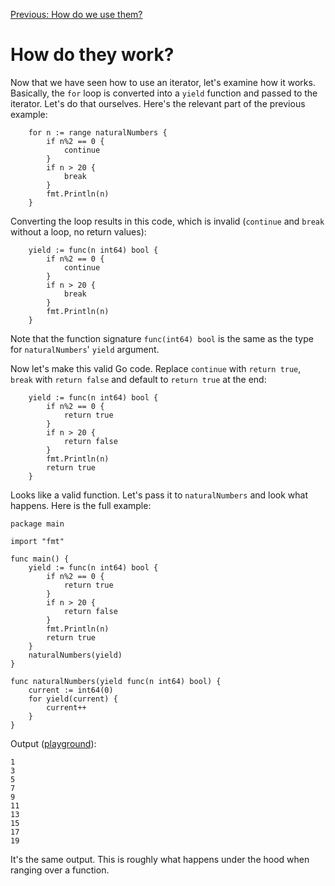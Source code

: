 [Previous: How do we use them?](./04.md)

# How do they work?

Now that we have seen how to use an iterator, let's examine how it works. Basically, the `for` loop is converted into a `yield` function and passed to the iterator. Let's do that ourselves. Here's the relevant part of the previous example:

```
	for n := range naturalNumbers {
		if n%2 == 0 {
			continue
		}
		if n > 20 {
			break
		}
		fmt.Println(n)
	}
```

Converting the loop results in this code, which is invalid (`continue` and `break` without a loop, no return values):

```
	yield := func(n int64) bool {
		if n%2 == 0 {
			continue
		}
		if n > 20 {
			break
		}
		fmt.Println(n)
	}
```

Note that the function signature `func(int64) bool` is the same as the type for `naturalNumbers`' `yield` argument.

Now let's make this valid Go code. Replace `continue` with `return true`, `break` with `return false` and default to `return true` at the end:

```
	yield := func(n int64) bool {
		if n%2 == 0 {
			return true
		}
		if n > 20 {
			return false
		}
		fmt.Println(n)
		return true
	}
```

Looks like a valid function. Let's pass it to `naturalNumbers` and look what happens. Here is the full example:

```
package main

import "fmt"

func main() {
	yield := func(n int64) bool {
		if n%2 == 0 {
			return true
		}
		if n > 20 {
			return false
		}
		fmt.Println(n)
		return true
	}
	naturalNumbers(yield)
}

func naturalNumbers(yield func(n int64) bool) {
	current := int64(0)
	for yield(current) {
		current++
	}
}
```

Output ([playground](https://go.dev/play/p/JeSyFDwHGqs)):
```
1
3
5
7
9
11
13
15
17
19
```

It's the same output. This is roughly what happens under the hood when ranging over a function.
